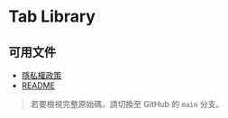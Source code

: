 # Tab Library

## 可用文件
- [隱私權政策](privacy-policy)
- [README](README)

> 若要檢視完整原始碼，請切換至 GitHub 的 `main` 分支。
